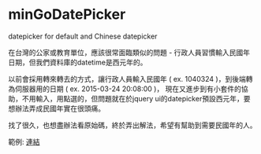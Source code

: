 # minGoDatePicker
datepicker for default and Chinese datepicker

在台灣的公家或教育單位，應該很常面臨類似的問題 - 行政人員習慣輸入民國年日期，但我們資料庫的datetime是西元年的。

以前會採用轉來轉去的方式，讓行政人員輸入民國年 ( ex. 1040324 )，到後端轉為伺服器用的日期 ( ex. 2015-03-24 20:08:00 )，
現在又進步到有小套件的協助，不用輸入，用點選的，但問題就在於jquery ui的datepicker預設西元年，要想辦法弄成民國年實在很頭痛。

找了很久，也想盡辦法看原始碼，終於弄出解法，希望有幫助到需要民國年的人。

範例: <a href="http://www.cc.ncu.edu.tw/~center61/minGoDatePicker/mingo.html" target="_blank">連結</a>

